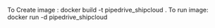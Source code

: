 To Create image : docker build -t pipedrive_shipcloud .
To run image: docker run -d pipedrive_shipcloud